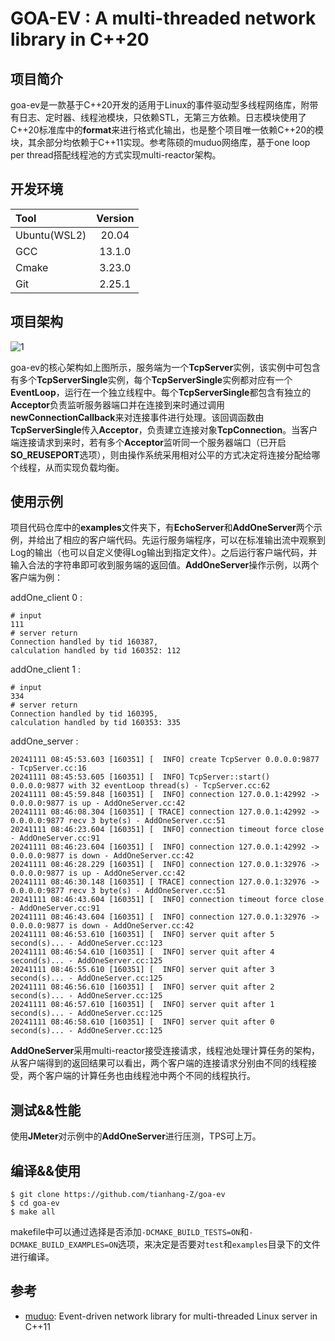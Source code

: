 # GOA-EV : A multi-threaded network library in C++20

## 项目简介

goa-ev是一款基于C++20开发的适用于Linux的事件驱动型多线程网络库，附带有日志、定时器、线程池模块，只依赖STL，无第三方依赖。日志模块使用了C++20标准库中的**format**来进行格式化输出，也是整个项目唯一依赖C++20的模块，其余部分均依赖于C++11实现。参考陈硕的muduo网络库，基于one loop per thread搭配线程池的方式实现multi-reactor架构。

## 开发环境

| Tool         | Version |
| :----------- | :-----: |
| Ubuntu(WSL2) |  20.04  |
| GCC          | 13.1.0  |
| Cmake        | 3.23.0  |
| Git          | 2.25.1  |

## 项目架构

![1](./image/readme_image/1.png)

goa-ev的核心架构如上图所示，服务端为一个**TcpServer**实例，该实例中可包含有多个**TcpServerSingle**实例，每个**TcpServerSingle**实例都对应有一个**EventLoop**，运行在一个独立线程中。每个**TcpServerSingle**都包含有独立的**Acceptor**负责监听服务器端口并在连接到来时通过调用**newConnectionCallback**来对连接事件进行处理。该回调函数由**TcpServerSingle**传入**Acceptor**，负责建立连接对象**TcpConnection**。当客户端连接请求到来时，若有多个**Acceptor**监听同一个服务器端口（已开启**SO_REUSEPORT**选项），则由操作系统采用相对公平的方式决定将连接分配给哪个线程，从而实现负载均衡。

## 使用示例

项目代码仓库中的**examples**文件夹下，有**EchoServer**和**AddOneServer**两个示例，并给出了相应的客户端代码。先运行服务端程序，可以在标准输出流中观察到Log的输出（也可以自定义使得Log输出到指定文件）。之后运行客户端代码，并输入合法的字符串即可收到服务端的返回值。**AddOneServer**操作示例，以两个客户端为例：

addOne_client 0 :

```shell
# input
111
# server return
Connection handled by tid 160387, 
calculation handled by tid 160352: 112
```

addOne_client 1 :

```shell
# input
334
# server return
Connection handled by tid 160395, 
calculation handled by tid 160353: 335
```

addOne_server :

```shell
20241111 08:45:53.603 [160351] [  INFO] create TcpServer 0.0.0.0:9877 - TcpServer.cc:16
20241111 08:45:53.605 [160351] [  INFO] TcpServer::start() 0.0.0.0:9877 with 32 eventLoop thread(s) - TcpServer.cc:62
20241111 08:45:59.848 [160351] [  INFO] connection 127.0.0.1:42992 -> 0.0.0.0:9877 is up - AddOneServer.cc:42
20241111 08:46:08.304 [160351] [ TRACE] connection 127.0.0.1:42992 -> 0.0.0.0:9877 recv 3 byte(s) - AddOneServer.cc:51
20241111 08:46:23.604 [160351] [  INFO] connection timeout force close - AddOneServer.cc:91
20241111 08:46:23.604 [160351] [  INFO] connection 127.0.0.1:42992 -> 0.0.0.0:9877 is down - AddOneServer.cc:42
20241111 08:46:28.229 [160351] [  INFO] connection 127.0.0.1:32976 -> 0.0.0.0:9877 is up - AddOneServer.cc:42
20241111 08:46:30.148 [160351] [ TRACE] connection 127.0.0.1:32976 -> 0.0.0.0:9877 recv 3 byte(s) - AddOneServer.cc:51
20241111 08:46:43.604 [160351] [  INFO] connection timeout force close - AddOneServer.cc:91
20241111 08:46:43.604 [160351] [  INFO] connection 127.0.0.1:32976 -> 0.0.0.0:9877 is down - AddOneServer.cc:42
20241111 08:46:53.610 [160351] [  INFO] server quit after 5 second(s)... - AddOneServer.cc:123
20241111 08:46:54.610 [160351] [  INFO] server quit after 4 second(s)... - AddOneServer.cc:125
20241111 08:46:55.610 [160351] [  INFO] server quit after 3 second(s)... - AddOneServer.cc:125
20241111 08:46:56.610 [160351] [  INFO] server quit after 2 second(s)... - AddOneServer.cc:125
20241111 08:46:57.610 [160351] [  INFO] server quit after 1 second(s)... - AddOneServer.cc:125
20241111 08:46:58.610 [160351] [  INFO] server quit after 0 second(s)... - AddOneServer.cc:125
```

**AddOneServer**采用multi-reactor接受连接请求，线程池处理计算任务的架构，从客户端得到的返回结果可以看出，两个客户端的连接请求分别由不同的线程接受，两个客户端的计算任务也由线程池中两个不同的线程执行。

## 测试&&性能

使用**JMeter**对示例中的**AddOneServer**进行压测，TPS可上万。

## 编译&&使用

```shell
$ git clone https://github.com/tianhang-Z/goa-ev
$ cd goa-ev
$ make all
```

makefile中可以通过选择是否添加`-DCMAKE_BUILD_TESTS=ON`和`-DCMAKE_BUILD_EXAMPLES=ON`选项，来决定是否要对`test`和`examples`目录下的文件进行编译。

## 参考

- [muduo](https://github.com/chenshuo/muduo): Event-driven network library for multi-threaded Linux server in C++11
